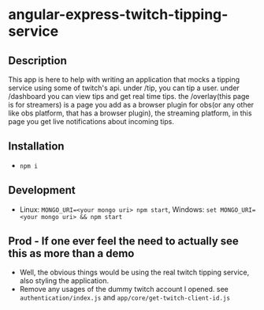 # angular-express-twitch-tipping-service

## Description

This app is here to help with writing an application that mocks a tipping service using some of twitch's api. under /tip, you can tip a user. under /dashboard you can view tips and get real time tips. the /overlay(this page is for streamers) is a page you add as a browser plugin for obs(or any other like obs platform, that has a browser plugin), the streaming platform, in this page you get live notifications about incoming tips.

## Installation

* `npm i`

## Development
* Linux: `MONGO_URI=<your mongo uri> npm start`, Windows: `set MONGO_URI=<your mongo uri> && npm start`

## Prod - If one ever feel the need to actually see this as more than a demo
* Well, the obvious things would be using the real twitch tipping service, also styling the application.
* Remove any usages of the dummy twitch account I opened. see `authentication/index.js` and `app/core/get-twitch-client-id.js`




